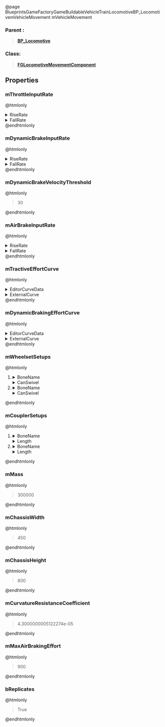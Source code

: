 @page BlueprintsGameFactoryGameBuildableVehicleTrainLocomotiveBP_LocomotivemVehicleMovement mVehicleMovement
### Parent :
<b><a href="_blueprints_game_factory_game_buildable_vehicle_train_locomotive_b_p__locomotive.html"><blockquote>BP_Locomotive</blockquote></a></b>
### Class:
<b><a href="_class_script_f_g_locomotive_movement_component.html"><blockquote>FGLocomotiveMovementComponent</blockquote></a></b>
## Properties
### mThrottleInputRate
@htmlonly
<details>
 <summary>RiseRate</summary>
<blockquote>0.20000000298023224</blockquote>
</details>
<details>
 <summary>FallRate</summary>
<blockquote>2</blockquote>
</details>
@endhtmlonly

### mDynamicBrakeInputRate
@htmlonly
<details>
 <summary>RiseRate</summary>
<blockquote>1</blockquote>
</details>
<details>
 <summary>FallRate</summary>
<blockquote>1</blockquote>
</details>
@endhtmlonly

### mDynamicBrakeVelocityThreshold
@htmlonly
<blockquote>30</blockquote>
@endhtmlonly

### mAirBrakeInputRate
@htmlonly
<details>
 <summary>RiseRate</summary>
<blockquote>2</blockquote>
</details>
<details>
 <summary>FallRate</summary>
<blockquote>2</blockquote>
</details>
@endhtmlonly

### mTractiveEffortCurve
@htmlonly
<details>
 <summary>EditorCurveData</summary>
<details>
 <summary>Keys</summary>
<ol>
<li>
<details>
 <summary>InterpMode</summary>
<blockquote>0</blockquote>
</details>
<details>
 <summary>TangentMode</summary>
<blockquote>0</blockquote>
</details>
<details>
 <summary>TangentWeightMode</summary>
<blockquote>0</blockquote>
</details>
<details>
 <summary>Time</summary>
<blockquote>0</blockquote>
</details>
<details>
 <summary>Value</summary>
<blockquote>1500</blockquote>
</details>
<details>
 <summary>ArriveTangent</summary>
<blockquote>0</blockquote>
</details>
<details>
 <summary>ArriveTangentWeight</summary>
<blockquote>0</blockquote>
</details>
<details>
 <summary>LeaveTangent</summary>
<blockquote>0</blockquote>
</details>
<details>
 <summary>LeaveTangentWeight</summary>
<blockquote>0</blockquote>
</details>
</li>
<li>
<details>
 <summary>InterpMode</summary>
<blockquote>0</blockquote>
</details>
<details>
 <summary>TangentMode</summary>
<blockquote>0</blockquote>
</details>
<details>
 <summary>TangentWeightMode</summary>
<blockquote>0</blockquote>
</details>
<details>
 <summary>Time</summary>
<blockquote>70</blockquote>
</details>
<details>
 <summary>Value</summary>
<blockquote>1500</blockquote>
</details>
<details>
 <summary>ArriveTangent</summary>
<blockquote>0</blockquote>
</details>
<details>
 <summary>ArriveTangentWeight</summary>
<blockquote>0</blockquote>
</details>
<details>
 <summary>LeaveTangent</summary>
<blockquote>0</blockquote>
</details>
<details>
 <summary>LeaveTangentWeight</summary>
<blockquote>0</blockquote>
</details>
</li>
<li>
<details>
 <summary>InterpMode</summary>
<blockquote>0</blockquote>
</details>
<details>
 <summary>TangentMode</summary>
<blockquote>0</blockquote>
</details>
<details>
 <summary>TangentWeightMode</summary>
<blockquote>0</blockquote>
</details>
<details>
 <summary>Time</summary>
<blockquote>130</blockquote>
</details>
<details>
 <summary>Value</summary>
<blockquote>800</blockquote>
</details>
<details>
 <summary>ArriveTangent</summary>
<blockquote>0</blockquote>
</details>
<details>
 <summary>ArriveTangentWeight</summary>
<blockquote>0</blockquote>
</details>
<details>
 <summary>LeaveTangent</summary>
<blockquote>0</blockquote>
</details>
<details>
 <summary>LeaveTangentWeight</summary>
<blockquote>0</blockquote>
</details>
</li>
<li>
<details>
 <summary>InterpMode</summary>
<blockquote>0</blockquote>
</details>
<details>
 <summary>TangentMode</summary>
<blockquote>0</blockquote>
</details>
<details>
 <summary>TangentWeightMode</summary>
<blockquote>0</blockquote>
</details>
<details>
 <summary>Time</summary>
<blockquote>200</blockquote>
</details>
<details>
 <summary>Value</summary>
<blockquote>500</blockquote>
</details>
<details>
 <summary>ArriveTangent</summary>
<blockquote>0</blockquote>
</details>
<details>
 <summary>ArriveTangentWeight</summary>
<blockquote>0</blockquote>
</details>
<details>
 <summary>LeaveTangent</summary>
<blockquote>0</blockquote>
</details>
<details>
 <summary>LeaveTangentWeight</summary>
<blockquote>0</blockquote>
</details>
</li>
<li>
<details>
 <summary>InterpMode</summary>
<blockquote>0</blockquote>
</details>
<details>
 <summary>TangentMode</summary>
<blockquote>0</blockquote>
</details>
<details>
 <summary>TangentWeightMode</summary>
<blockquote>0</blockquote>
</details>
<details>
 <summary>Time</summary>
<blockquote>240</blockquote>
</details>
<details>
 <summary>Value</summary>
<blockquote>6.16668701171875</blockquote>
</details>
<details>
 <summary>ArriveTangent</summary>
<blockquote>0</blockquote>
</details>
<details>
 <summary>ArriveTangentWeight</summary>
<blockquote>0</blockquote>
</details>
<details>
 <summary>LeaveTangent</summary>
<blockquote>0</blockquote>
</details>
<details>
 <summary>LeaveTangentWeight</summary>
<blockquote>0</blockquote>
</details>
</li>
</ol>
</details>
<details>
 <summary>PreInfinityExtrap</summary>
<blockquote>4</blockquote>
</details>
<details>
 <summary>PostInfinityExtrap</summary>
<blockquote>4</blockquote>
</details>
<details>
 <summary>DefaultValue</summary>
<blockquote>3.4028234663852886e+38</blockquote>
</details>
</details>
<details>
 <summary>ExternalCurve</summary>
<details>
 <summary>$AssetPath</summary>
<b><a href="_blueprints_game_factory_game_buildable_vehicle_train_locomotive_curve__train_acceleration.html"><blockquote>Curve_TrainAcceleration</blockquote></a></b>
</details>
</details>
@endhtmlonly

### mDynamicBrakingEffortCurve
@htmlonly
<details>
 <summary>EditorCurveData</summary>
<details>
 <summary>Keys</summary>
<ol>
<li>
<details>
 <summary>InterpMode</summary>
<blockquote>2</blockquote>
</details>
<details>
 <summary>TangentMode</summary>
<blockquote>0</blockquote>
</details>
<details>
 <summary>TangentWeightMode</summary>
<blockquote>0</blockquote>
</details>
<details>
 <summary>Time</summary>
<blockquote>0</blockquote>
</details>
<details>
 <summary>Value</summary>
<blockquote>4500</blockquote>
</details>
<details>
 <summary>ArriveTangent</summary>
<blockquote>0</blockquote>
</details>
<details>
 <summary>ArriveTangentWeight</summary>
<blockquote>0</blockquote>
</details>
<details>
 <summary>LeaveTangent</summary>
<blockquote>0</blockquote>
</details>
<details>
 <summary>LeaveTangentWeight</summary>
<blockquote>0</blockquote>
</details>
</li>
<li>
<details>
 <summary>InterpMode</summary>
<blockquote>2</blockquote>
</details>
<details>
 <summary>TangentMode</summary>
<blockquote>1</blockquote>
</details>
<details>
 <summary>TangentWeightMode</summary>
<blockquote>0</blockquote>
</details>
<details>
 <summary>Time</summary>
<blockquote>10</blockquote>
</details>
<details>
 <summary>Value</summary>
<blockquote>1500</blockquote>
</details>
<details>
 <summary>ArriveTangent</summary>
<blockquote>-82.04620361328125</blockquote>
</details>
<details>
 <summary>ArriveTangentWeight</summary>
<blockquote>0</blockquote>
</details>
<details>
 <summary>LeaveTangent</summary>
<blockquote>-82.04620361328125</blockquote>
</details>
<details>
 <summary>LeaveTangentWeight</summary>
<blockquote>0</blockquote>
</details>
</li>
<li>
<details>
 <summary>InterpMode</summary>
<blockquote>0</blockquote>
</details>
<details>
 <summary>TangentMode</summary>
<blockquote>0</blockquote>
</details>
<details>
 <summary>TangentWeightMode</summary>
<blockquote>0</blockquote>
</details>
<details>
 <summary>Time</summary>
<blockquote>25</blockquote>
</details>
<details>
 <summary>Value</summary>
<blockquote>1000</blockquote>
</details>
<details>
 <summary>ArriveTangent</summary>
<blockquote>0</blockquote>
</details>
<details>
 <summary>ArriveTangentWeight</summary>
<blockquote>0</blockquote>
</details>
<details>
 <summary>LeaveTangent</summary>
<blockquote>0</blockquote>
</details>
<details>
 <summary>LeaveTangentWeight</summary>
<blockquote>0</blockquote>
</details>
</li>
</ol>
</details>
<details>
 <summary>PreInfinityExtrap</summary>
<blockquote>4</blockquote>
</details>
<details>
 <summary>PostInfinityExtrap</summary>
<blockquote>4</blockquote>
</details>
<details>
 <summary>DefaultValue</summary>
<blockquote>3.4028234663852886e+38</blockquote>
</details>
</details>
<details>
 <summary>ExternalCurve</summary>
<details>
 <summary>$AssetPath</summary>
<b><a href="_blueprints_game_factory_game_buildable_vehicle_train_locomotive_curve__train_brake.html"><blockquote>Curve_TrainBrake</blockquote></a></b>
</details>
</details>
@endhtmlonly

### mWheelsetSetups
@htmlonly
<ol>
<li>
<details>
 <summary>BoneName</summary>
<blockquote>wheelbase_front</blockquote>
</details>
<details>
 <summary>CanSwivel</summary>
<blockquote>True</blockquote>
</details>
</li>
<li>
<details>
 <summary>BoneName</summary>
<blockquote>wheelbase_back</blockquote>
</details>
<details>
 <summary>CanSwivel</summary>
<blockquote>True</blockquote>
</details>
</li>
</ol>
@endhtmlonly

### mCouplerSetups
@htmlonly
<ol>
<li>
<details>
 <summary>BoneName</summary>
<blockquote>connector_front</blockquote>
</details>
<details>
 <summary>Length</summary>
<blockquote>115</blockquote>
</details>
</li>
<li>
<details>
 <summary>BoneName</summary>
<blockquote>connector_back</blockquote>
</details>
<details>
 <summary>Length</summary>
<blockquote>115</blockquote>
</details>
</li>
</ol>
@endhtmlonly

### mMass
@htmlonly
<blockquote>300000</blockquote>
@endhtmlonly

### mChassisWidth
@htmlonly
<blockquote>450</blockquote>
@endhtmlonly

### mChassisHeight
@htmlonly
<blockquote>800</blockquote>
@endhtmlonly

### mCurvatureResistanceCoefficient
@htmlonly
<blockquote>4.3000000005122274e-05</blockquote>
@endhtmlonly

### mMaxAirBrakingEffort
@htmlonly
<blockquote>900</blockquote>
@endhtmlonly

### bReplicates
@htmlonly
<blockquote>True</blockquote>
@endhtmlonly

